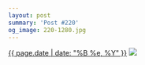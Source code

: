 ```yaml
---
layout: post
summary: 'Post #220'
og_image: 220-1280.jpg
---
```


<p>
  <time><a href="/220">{{ page.date | date: "%B %e, %Y" }}</a></time>
  <a href="/220"><img src="{{ site.assets_url }}/220-640.jpg" srcset="{{ site.assets_url }}/220-1280.jpg 1280w, {{ site.assets_url }}/220-960.jpg 960w, {{ site.assets_url }}/220-640.jpg 640w, {{ site.assets_url }}/220-320.jpg 320w" sizes="(min-width: 700px) 50vw, calc(100vw - 2rem)" /></a>
</p>

